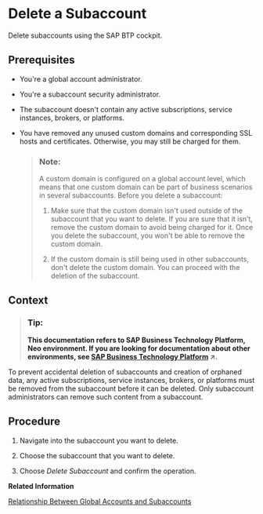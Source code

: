 <!-- copy0774e491af8e4ba4941cbc8f51501c22 -->

# Delete a Subaccount

Delete subaccounts using the SAP BTP cockpit.



<a name="copy0774e491af8e4ba4941cbc8f51501c22__prereq_dhn_pr2_qbb"/>

## Prerequisites

-   You're a global account administrator.

-   You're a subaccount security administrator.

-   The subaccount doesn't contain any active subscriptions, service instances, brokers, or platforms.

-   You have removed any unused custom domains and corresponding SSL hosts and certificates. Otherwise, you may still be charged for them.

    > ### Note:  
    > A custom domain is configured on a global account level, which means that one custom domain can be part of business scenarios in several subaccounts. Before you delete a subaccount:
    > 
    > 1.  Make sure that the custom domain isn't used outside of the subaccount that you want to delete. If you are sure that it isn’t, remove the custom domain to avoid being charged for it. Once you delete the subaccount, you won't be able to remove the custom domain.
    > 
    > 2.  If the custom domain is still being used in other subaccounts, don't delete the custom domain. You can proceed with the deletion of the subaccount.




<a name="copy0774e491af8e4ba4941cbc8f51501c22__context_usz_pr2_qbb"/>

## Context

> ### Tip:  
> **This documentation refers to SAP Business Technology Platform, Neo environment. If you are looking for documentation about other environments, see [SAP Business Technology Platform](https://help.sap.com/viewer/65de2977205c403bbc107264b8eccf4b/Cloud/en-US/6a2c1ab5a31b4ed9a2ce17a5329e1dd8.html "SAP Business Technology Platform (SAP BTP) is an integrated offering comprised of four technology portfolios: database and data management, application development and integration, analytics, and intelligent technologies. The platform offers users the ability to turn data into business value, compose end-to-end business processes, and build and extend SAP applications quickly.") :arrow_upper_right:.**

To prevent accidental deletion of subaccounts and creation of orphaned data, any active subscriptions, service instances, brokers, or platforms must be removed from the subaccount before it can be deleted. Only subaccount administrators can remove such content from a subaccount.



<a name="copy0774e491af8e4ba4941cbc8f51501c22__steps_jgs_mxw_z5"/>

## Procedure

1.  Navigate into the subaccount you want to delete.

2.  Choose the subaccount that you want to delete.

3.  Choose *Delete Subaccount* and confirm the operation.


**Related Information**  




[Relationship Between Global Accounts and Subaccounts](../10-concepts-neo/account-model-722a475.md#copy2c2dd70587104f459b97019691480ff6 "A global account can group together different subaccounts that an administrator makes available to users. Administrators can assign the available quotas of a global account to its different subaccounts and move it between subaccounts that belong to the same global account.")

